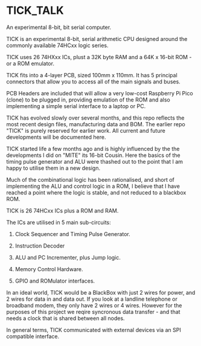 # TICK_TALK
An experimental 8-bit, bit serial computer.

TICK is an experimental 8-bit, serial arithmetic CPU designed around the commonly available 74HCxx logic series.

TICK uses 26 74HXxx ICs, plust a 32K byte RAM and a 64K x 16-bit ROM - or a ROM emulator.

TICK fits into a 4-layer PCB, sized 100mm x 110mm. It has 5 principal connectors that allow you to access all of the main signals and buses.

PCB Headers are included that will allow a very low-cost Raspberry Pi Pico (clone) to be plugged in, providing emulation of the ROM and also implementing a simple serial interface to a laptop or PC.

TICK has evolved slowly over several months, and this repo reflects the most recent design files, manufacturing data and BOM. The earlier repo "TICK" is purely reserved for earlier work. All current and future developments will be documented here.

TICK started life a few months ago and is highly influenced by the the developments I did on "MITE" its 16-bit Cousin. Here the basics of the timing pulse generator and ALU were thashed out to the point that I am happy to utilise them in a new design.

Much of the combinational logic has been rationalised, and short of implementing the ALU and control logic in a ROM, I believe that I have reached a point where the logic is stable, and not reduced to a blackbox ROM.

TICK is 26 74HCxx ICs plus a ROM and RAM.

The ICs are utilised in 5 main sub-circuits:

1. Clock Sequencer and Timing Pulse Generator.

2. Instruction Decoder

3. ALU and PC Incrementer, plus Jump logic.

4. Memory Control Hardware.

5. GPIO and ROMulator interfaces.

In an ideal world,  TICK would be a BlackBox with just 2 wires for power, and 2 wires for data in and data out. If you look at a landline telephone or broadband modem, they only have 2 wires or 4 wires. However for the purposes of this project we reqire syncronous data transfer - and that needs a clock that is shared between all nodes.

In general terms, TICK communicated with external devices via an SPI compatible interface.


